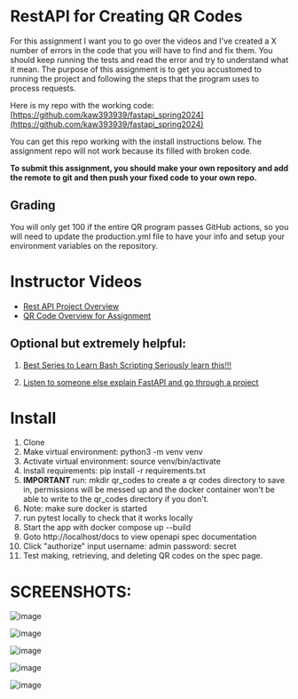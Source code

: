 # RestAPI for Creating QR Codes

For this assignment I want you to go over the videos and I've created a X number of errors in the code that you will have to find and fix them.  You should keep running the tests and read the error and try to understand what it mean.  The purpose of this assignment is to get you accustomed to running the project and following the steps that the program uses to process requests.

Here is my repo with the working code: [https://github.com/kaw393939/fastapi_spring2024](https://github.com/kaw393939/fastapi_spring2024)

You can get this repo working with the install instructions below.  The assignment repo will not work because its filled with broken code.

**To submit this assignment, you should make your own repository and add the remote to git and then push your fixed code to your own repo.** 

## Grading

You will only get 100 if the entire QR program passes GitHub actions, so you will need to update the production.yml file to have your info and setup your environment variables on the repository.

# Instructor Videos
* [Rest API Project Overview](https://youtu.be/xEcBKSSXxhQ)
* [QR Code Overview for Assignment](https://youtu.be/E6b9VkQpQ-U)


## Optional but extremely helpful:

1. [Best Series to Learn Bash Scripting Seriously learn this!!!](https://www.youtube.com/playlist?list=PLIhvC56v63IKioClkSNDjW7iz-6TFvLwS)

2.  [Listen to someone else explain FastAPI and go through a project](https://www.youtube.com/watch?v=cbASjoZZGIw)

# Install
1. Clone
2. Make virtual environment:  python3 -m venv venv
3. Activate virtual environment: source venv/bin/activate
4. Install requirements: pip install -r requirements.txt
5. **IMPORTANT** run: mkdir qr_codes to create a qr codes directory to save in, permissions will be messed up and the docker container won't be able to write to the qr_codes directory if you don't.
6. Note: make sure docker is started
7. run pytest locally to check that it works locally
8. Start the app with docker compose up --build
9. Goto http://localhost/docs to view openapi spec documentation
10. Click "authorize" input username: admin password: secret
11. Test making,  retrieving, and deleting QR codes on the spec page.



# SCREENSHOTS:

![image](https://github.com/user-attachments/assets/179956f2-5756-416b-b4ff-86d96a36d39e)

![image](https://github.com/user-attachments/assets/fffd2fe2-ef8f-41be-95de-1d2203a811b1)

![image](https://github.com/user-attachments/assets/36782b91-e4c5-4031-89bc-589d6626a8d9)

![image](https://github.com/user-attachments/assets/c65d4195-9ef7-4f4f-8125-70f6600ec3b9)


![image](https://github.com/user-attachments/assets/93c9949c-6d34-4ce1-9478-732607a40b62)




